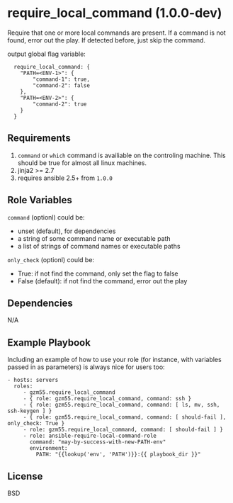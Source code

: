 require_local_command (1.0.0-dev)
=========

Require that one or more local commands are present.
If a command is not found, error out the play.
If detected before, just skip the command.

output global flag variable:

```
  require_local_command: {
    "PATH=<ENV-1>": {
        "command-1": true,
        "command-2": false
    },
    "PATH=<ENV-2>": {
        "command-2": true
    }
  }
```

Requirements
------------

1. `command` or `which` command is availiable on the controling machine.
This should be true for almost all linux machines.
2. jinja2 >= 2.7
3. requires ansible 2.5+ from `1.0.0`

Role Variables
--------------

`command` (optionl) could be:
- unset (default), for dependencies
- a string of some command name or executable path
- a list of strings of command names or executable paths

`only_check` (optionl) could be:
- True: if not find the command, only set the flag to false
- False (default): if not find the command, error out the play

Dependencies
------------

N/A

Example Playbook
----------------

Including an example of how to use your role (for instance, with variables passed in as parameters) is always nice for users too:

    - hosts: servers
      roles:
         - gzm55.require_local_command
         - { role: gzm55.require_local_command, command: ssh }
         - { role: gzm55.require_local_command, command: [ ls, mv, ssh, ssh-keygen ] }
         - { role: gzm55.require_local_command, command: [ should-fail ], only_check: True }
         - role: gzm55.require_local_command, command: [ should-fail ] }
         - role: ansible-require-local-command-role
           command: "may-by-success-with-new-PATH-env"
           environment:
             PATH: "{{lookup('env', 'PATH')}}:{{ playbook_dir }}"

License
-------

BSD
